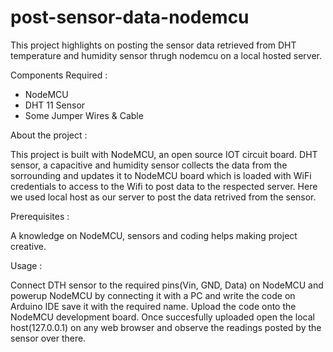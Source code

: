 # post-sensor-data-nodemcu
This project highlights on posting the sensor data retrieved from DHT temperature and humidity sensor thrugh nodemcu on a local hosted server.

Components Required : 

- NodeMCU 
- DHT 11 Sensor
- Some Jumper Wires & Cable

About the project :

This project is built with NodeMCU, an open source IOT circuit board. DHT sensor, a capacitive and humidity sensor collects the data from the sorrounding and updates it to NodeMCU board which is loaded with WiFi credentials to access to the Wifi to post data to the respected server. Here we used local host as our server to post the data retrived from the sensor.

Prerequisites :

A knowledge on NodeMCU, sensors and coding helps making project creative. 

Usage :

Connect DTH sensor to the required pins(Vin, GND, Data) on NodeMCU and powerup NodeMCU by connecting it with a PC and write the code on Arduino IDE save it with the required name. Upload the code onto the NodeMCU development board. 
Once succesfully uploaded open the local host(127.0.0.1) on any web browser and observe the readings posted by the sensor over there.
